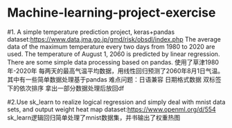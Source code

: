 # Machine-learning-project-exercise

#1. A simple temperature prediction project, keras+pandas  dataset:https://www.data.jma.go.jp/gmd/risk/obsdl/index.php
The average data of the maximum temperature every two days from 1980 to 2020 are used. The temperature of August 1, 2060 is predicted by linear regression. There are some simple data processing based on pandas.
使用了草津1980年-2020年 每两天的最高气温平均数据，用线性回归预测了2060年8月1日气温。其中有一些简单数据处理基于pandas
难点问题：日语兼容 日期格式数据 双标签下的依次排序 拿出一部分数据处理后放回df

#2.Use sk_learn to realize logical regression and simply deal with mnist data sets, and output weight heat map dataset:https://www.openml.org/d/554
sk_learn逻辑回归简单处理了mnist数据集，并书输出了权重热图

